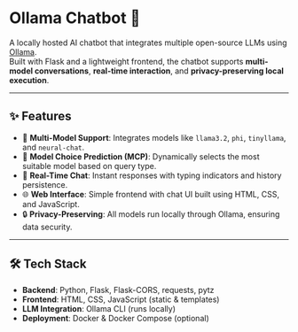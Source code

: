 # Ollama Chatbot 🤖

A locally hosted AI chatbot that integrates multiple open-source LLMs using [Ollama](https://ollama.ai/).  
Built with Flask and a lightweight frontend, the chatbot supports **multi-model conversations**, **real-time interaction**, and **privacy-preserving local execution**.

---

## ✨ Features
- 🔀 **Multi-Model Support**: Integrates models like `llama3.2`, `phi`, `tinyllama`, and `neural-chat`.  
- 🧠 **Model Choice Prediction (MCP)**: Dynamically selects the most suitable model based on query type.  
- 💬 **Real-Time Chat**: Instant responses with typing indicators and history persistence.  
- 🌐 **Web Interface**: Simple frontend with chat UI built using HTML, CSS, and JavaScript.  
- 🔒 **Privacy-Preserving**: All models run locally through Ollama, ensuring data security.  

---

## 🛠️ Tech Stack
- **Backend**: Python, Flask, Flask-CORS, requests, pytz  
- **Frontend**: HTML, CSS, JavaScript (static & templates)  
- **LLM Integration**: Ollama CLI (runs locally)  
- **Deployment**: Docker & Docker Compose (optional)  


